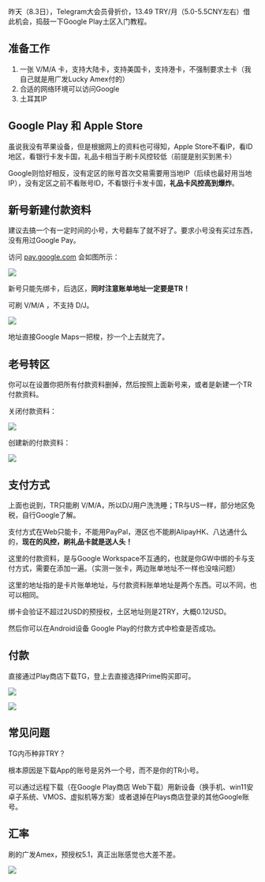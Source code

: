 昨天（8.3日），Telegram大会员骨折价，13.49 TRY/月（5.0-5.5CNY左右）借此机会，捣鼓一下Google Play土区入门教程。

## 准备工作

1. 一张 V/M/A 卡，支持大陆卡，支持美国卡，支持港卡，不强制要求土卡（我自己就是用广发Lucky Amex付的）
2. 合适的网络环境可以访问Google
3. 土耳其IP

## Google Play 和 Apple Store

虽说我没有苹果设备，但是根据网上的资料也可得知，Apple Store不看IP，看ID地区，看银行卡发卡国，礼品卡相当于刷卡风控较低（前提是别买到黑卡）

Google则恰好相反，没有定区的账号首次交易需要用当地IP（后续也最好用当地IP），没有定区之前不看账号ID，不看银行卡发卡国，**礼品卡风控高到爆炸**。

## 新号新建付款资料

建议去搞一个有一定时间的小号，大号翻车了就不好了。要求小号没有买过东西，没有用过Google Pay。

访问 [pay.google.com]( https://pay.google.com/) 会如图所示：

![](https://s3jp.blob.core.windows.net/oss/photos/Snipaste_08-04_07-27-26.png)



新号只能先绑卡，后选区，**同时注意账单地址一定要是TR！**

可刷 V/M/A ，不支持 D/J。

![](https://s3jp.blob.core.windows.net/oss/photos/Snipaste_08-04_07-33-09.png)

地址直接Google Maps一把梭，抄一个上去就完了。

## 老号转区

你可以在设置你把所有付款资料删掉，然后按照上面新号来，或者是新建一个TR付款资料。

关闭付款资料：

![](https://s3jp.blob.core.windows.net/oss/photos/Snipaste_08-04_07-37-22.png)

创建新的付款资料：

![](https://s3jp.blob.core.windows.net/oss/photos/Snipaste_08-04_07-38-18.png)

## 支付方式

上面也说到，TR只能刷 V/M/A，所以D/J用户洗洗睡；TR与US一样，部分地区免税，自行Google了解。

支付方式在Web只能卡，不能用PayPal，港区也不能刷AlipayHK、八达通什么的，**现在的风控，刷礼品卡就是送人头！**

这里的付款资料，是与Google Workspace不互通的，也就是你GW中绑的卡与支付方式，需要在添加一遍。（实测一张卡，两边账单地址不一样也没啥问题）

这里的地址指的是卡片账单地址，与付款资料账单地址是两个东西。可以不同，也可以相同。

绑卡会验证不超过2USD的预授权，土区地址则是2TRY，大概0.12USD。

然后你可以在Android设备 Google Play的付款方式中检查是否成功。

## 付款

直接通过Play商店下载TG，登上去直接选择Prime购买即可。

![](https://s3jp.blob.core.windows.net/oss/photos/Screenshot_2022-08-03-11-35-12-153_com.vmos.pro.jpg)

![](https://s3jp.blob.core.windows.net/oss/photos/Screenshot_2022-08-03-11-43-48-684_com.vmos.pro.jpg)

## 常见问题

TG内币种非TRY？

根本原因是下载App的账号是另外一个号，而不是你的TR小号。

可以通过远程下载（在Google Play商店 Web下载）用新设备（换手机、win11安卓子系统、VMOS、虚拟机等方案）或者退掉在Plays商店登录的其他Google账号。

## 汇率

刷的广发Amex，预授权5.1，真正出账感觉也大差不差。

![](https://s3jp.blob.core.windows.net/oss/photos/Screenshot_2022-08-04-09-13-44-336_com.tencent.mm.jpg)

